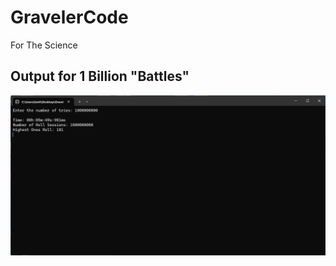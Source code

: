 # GravelerCode
For The Science

## Output for 1 Billion "Battles"

![Output for 1 Billion "Battles" PNG](./GravelerCodeSnapshot.png)
